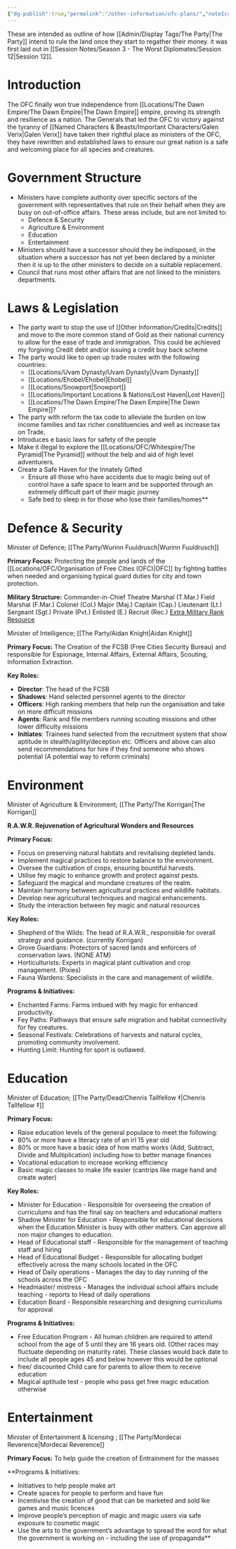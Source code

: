 ```yaml
---
{"dg-publish":true,"permalink":"/other-information/ofc-plans/","noteIcon":"","created":"2024-07-22T15:03:03.107+01:00","updated":"2024-12-23T14:12:46.261+00:00"}
---
```


These are intended as outline of how [[Admin/Display Tags/The Party\|The Party]] intend to rule the land once they start to regather their money. it was first laid out in [[Session Notes/Season 3 - The Worst Diplomates/Session 12\|Session 12]].

# Introduction
The OFC finally won true independence from [[Locations/The Dawn Empire/The Dawn Empire\|The Dawn Empire]] empire, proving its strength and resilience as a nation. The Generals that led the OFC to victory against the tyranny of [[Named Characters & Beasts/Important Characters/Galen Verix\|Galen Verix]] have taken their rightful place as ministers of the OFC, they have rewritten and established laws to ensure our great nation is a safe and welcoming place for all species and creatures.

# Government Structure 
- Ministers have complete authority over specific sectors of the government with representatives that rule on their behalf when they are busy on out-of-office affairs. These areas include, but are not limited to:
	- Defence & Security 
	- Agriculture & Environment
	- Education
	- Entertainment 
- Ministers should have a successor should they be indisposed, in the situation where a successor has not yet been declared by a minister then it is up to the other ministers to decide on a suitable replacement.
- Council that runs most other affairs that are not linked to the ministers departments.

# Laws & Legislation 
- The party want to stop the use of [[Other Information/Credits\|Credits]] and move to the more common stand of Gold as their national currency to allow for the ease of trade and immigration. This could be achieved my forgiving Credit debt and/or issuing a credit buy back scheme 
- The party would like to open up trade routes with the following countries:
	- [[Locations/Uvam Dynasty/Uvam Dynasty\|Uvam Dynasty]]
	- [[Locations/Ehobel/Ehobel\|Ehobel]]
	- [[Locations/Snowport\|Snowport]]
	- [[Locations/Important Locations & Nations/Lost Haven\|Lost Haven]]
	- [[Locations/The Dawn Empire/The Dawn Empire\|The Dawn Empire]]?
- The party with reform the tax code to alleviate the burden on low income families and tax richer constituencies and well as increase tax on Trade.
- Introduces e basic laws for safety of the people
- Make it illegal to explore the [[Locations/OFC/Whitespire/The Pyramid\|The Pyramid]] without the help and aid of high level adventurers.
- Create a Safe Haven for the Innately Gifted
	- Ensure all those who have accidents due to magic being out of control have a safe space to learn and be supported through an extremely difficult part of their magic journey
    - Safe bed to sleep in for those who lose their families/homes**

# Defence & Security
Minister of Defence; [[The Party/Wurinn Fuuldrusch\|Wurinn Fuuldrusch]]

**Primary Focus:** Protecting the people and lands of the [[Locations/OFC/Organisation of Free Cities (OFC)\|OFC]] by fighting battles when needed and organising typical guard duties for city and town protection. 

**Military Structure:**
	Commander-in-Chief
	Theatre Marshal (T.Mar.)
	Field Marshal (F.Mar.)
	Colonel (Col.)
	Major (Maj.)
	Captain (Cap.)
	Lieutenant (Lt.)
	Sergeant (Sgt.)
	Private (Pvt.)
	Enlisted (E.)
	Recruit (Rec.)
		[Extra Military Rank Resource](https://www.reddit.com/r/worldbuilding/comments/4p4nkw/fictional_military_ranks/)

Minister of Intelligence; [[The Party/Aidan Knight\|Aidan Knight]] 

**Primary Focus:** The Creation of the FCSB (Free Cities Security Bureau) and responsible for Espionage, Internal Affairs, External Affairs, Scouting, Information Extraction.

**Key Roles:**
- **Director**: The head of the FCSB 
- **Shadows**: Hand selected personnel agents to the director
- **Officers**: High ranking members that help run the organisation and take on more difficult missions 
- **Agents**: Rank and file members running scouting missions and other lower difficulty missions
- **Initiates**: Trainees hand selected from the recruitment system that show aptitude in stealth/agility/deception etc. Officers and above can also send recommendations for hire if they find someone who shows potential (A potential way to reform criminals)

# Environment 
Minister of Agriculture & Environment; [[The Party/The Korrigan\|The Korrigan]] 

**R.A.W.R. Rejuvenation of Agricultural Wonders and Resources**

**Primary Focus:**
- Focus on preserving natural habitats and revitalising depleted lands.
- Implement magical practices to restore balance to the environment.
- Oversee the cultivation of crops, ensuring bountiful harvests.
- Utilise fey magic to enhance growth and protect against pests.
- Safeguard the magical and mundane creatures of the realm.
- Maintain harmony between agricultural practices and wildlife habitats.
- Develop new agricultural techniques and magical enhancements.
- Study the interaction between fey magic and natural resources

**Key Roles:**
- Shepherd of the Wilds: The head of R.A.W.R., responsible for overall strategy and guidance. (currently Korrigan)
- Grove Guardians: Protectors of sacred lands and enforcers of conservation laws. (NONE ATM)
- Horticulturists: Experts in magical plant cultivation and crop management. (Pixies)
- Fauna Wardens: Specialists in the care and management of wildlife.

**Programs & Initiatives:**
- Enchanted Farms: Farms imbued with fey magic for enhanced productivity.
- Fey Paths: Pathways that ensure safe migration and habitat connectivity for fey creatures.
- Seasonal Festivals: Celebrations of harvests and natural cycles, promoting community involvement.
- Hunting Limit: Hunting for sport is outlawed.

# Education 
Minister of Education; [[The Party/Dead/Chenris Tallfellow ‡\|Chenris Tallfellow ‡]]

**Primary Focus:**
- Raise education levels of the general populace to meet the following:
- 80% or more have a literacy rate of an irl 15 year old 
- 80% or more have a basic idea of how maths works (Add, Subtract, Divide and Multiplication) including how to better manage finances 
- Vocational education to increase working efficiency
- Basic magic classes to make life easier (cantrips like mage hand and create water) 

**Key Roles:**
- Minister for Education - Responsible for overseeing the creation of curriculums and has the final say on teachers and educational matters 
- Shadow Minister for Education - Responsible for educational decisions when the Education Minister is busy with other matters. Can approve all non major changes to education. 
- Head of Educational staff - Responsible for the management of teaching staff and hiring 
- Head of Educational Budget - Responsible for allocating budget effectively across the many schools located in the OFC
- Head of Daily operations - Manages the day to day running of the schools across the OFC
- Headmaster/ mistress - Manages the individual school affairs include teaching - reports to Head of daily operations 
- Education Board - Responsible researching and designing curriculums for approval 

**Programs & Initiatives:**
- Free Education Program - All human children are required to attend school from the age of 5 until they are 16 years old. (Other races may fluctuate depending on maturity rate). These classes would back date to include all people ages 45 and below however this would be optional 
- free/ discounted Child care for parents to allow them to receive education 
- Magical aptitude test - people who pass get free magic education otherwise

# Entertainment
Minister of Entertainment & licensing ; [[The Party/Mordecai Reverence\|Mordecai Reverence]]

**Primary Focus:** To help guide the creation of Entrainment for the masses

**Programs & Initiatives:
- Initiatives to help people make art
- Create spaces for people to perform and have fun 
- Incentivise the creation of good that can be marketed and sold Ike games and music licences 
- Improve people’s perception of magic and magic users via safe exposure to cosmetic magic
- Use the arts to the government’s advantage to spread the word for what the government is working on - including the use of propaganda**